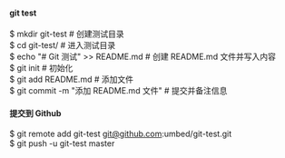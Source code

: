 #### git test

$ mkdir git-test			# 创建测试目录  <br>
$ cd git-test/				# 进入测试目录  <br>
$ echo "# Git 测试" >> README.md      	# 创建 README.md 文件并写入内容  <br>
$ git init 				# 初始化<br>
$ git add README.md                     # 添加文件  <br>
$ git commit -m "添加 README.md 文件"   # 提交并备注信息 <br>

#### 提交到 Github
$ git remote add git-test git@github.com:umbed/git-test.git <br>
$ git push -u git-test master

